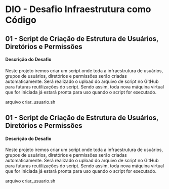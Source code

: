 # DIO - Desafio Infraestrutura como Código

## 01 - Script de Criação de Estrutura de Usuários, Diretórios e Permissões

#### Descrição do Desafio
Neste projeto iremos criar um script onde toda a infraestrutura de usuários, grupos de usuários, diretórios e permissões serão criadas automaticamente. Será realizado o upload do arquivo de script no GitHub para futuras reutilizações do script. Sendo assim, toda nova máquina virtual que for iniciada já estará pronta para uso quando o script for executado.

arquivo criar_usuario.sh

## 01 - Script de Criação de Estrutura de Usuários, Diretórios e Permissões

#### Descrição do Desafio
Neste projeto iremos criar um script onde toda a infraestrutura de usuários, grupos de usuários, diretórios e permissões serão criadas automaticamente. Será realizado o upload do arquivo de script no GitHub para futuras reutilizações do script. Sendo assim, toda nova máquina virtual que for iniciada já estará pronta para uso quando o script for executado.

arquivo criar_usuario.sh


